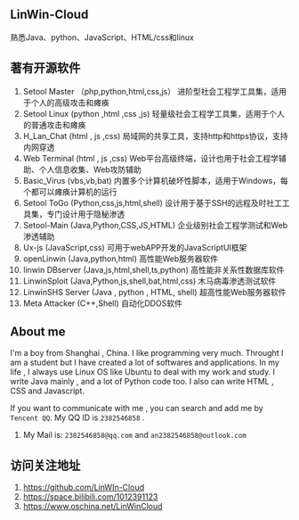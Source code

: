 ## LinWin-Cloud

熟悉Java、python、JavaScript、HTML/css和linux
                       
## 著有开源软件

1. Setool Master          （php,python,html,css,js）           进阶型社会工程学工具集，适用于个人的高级攻击和瘫痪
2. Setool Linux            (python ,html ,css ,js)             轻量级社会工程学工具集，适用于个人的普通攻击和瘫痪
3. H_Lan_Chat              (html , js ,css)                    局域网的共享工具，支持http和https协议，支持内网穿透
4. Web Terminal            (html , js ,css)                    Web平台高级终端，设计也用于社会工程学辅助、个人信息收集、Web攻防辅助
5. Basic_Virus             (vbs,vb,bat)                        内置多个计算机破坏性脚本，适用于Windows，每个都可以瘫痪计算机的运行
6. Setool ToGo             (Python,css,js,html,shell)          设计用于基于SSH的远程及时社工工具集，专门设计用于隐秘渗透
7. Setool-Main             (Java,Python,CSS,JS,HTML)           企业级别社会工程学测试和Web渗透辅助
8. Ux-js                   (JavaScript,css)                    可用于webAPP开发的JavaScriptUI框架
9. openLinwin              (Java,python,html)                  高性能Web服务器软件
10. linwin DBserver        (Java,js,html,shell,ts,python)      高性能非关系性数据库软件
11. LinwinSploit           (Java,Python,js,shell,bat,html,css) 木马病毒渗透测试软件
12. LinwinSHS Server       (Java , python , HTML, shell)       超高性能Web服务器软件
13. Meta Attacker          (C++,Shell)                         自动化DDOS软件


## About me
I'm a boy from Shanghai , China. I like programming very much. Throught I am a student but I have created a lot of softwares and applications. In my life , I always use Linux OS like Ubuntu to deal with my work and study. I write Java mainly , and a lot of Python code too. I also can write HTML , CSS and Javascript. 

If you want to communicate with me , you can search and add me by ```Tencent QQ```. My QQ ID is ```2382546858``` .
1. My Mail is: ```2382546858@qq.com```  and ```an2382546858@outlook.com```

## 访问关注地址
1. https://github.com/LinWIn-Cloud
2. https://space.bilibili.com/1012391123
3. https://www.oschina.net/LinWinCloud

